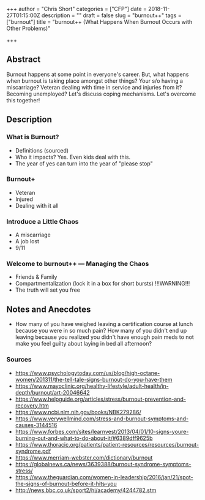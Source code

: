 +++
author = "Chris Short"
categories = ["CFP"]
date = 2018-11-27T01:15:00Z
description = ""
draft = false
slug = "burnout++"
tags = ["burnout"]
title = "burnout++ (What Happens When Burnout Occurs with Other Problems)"

+++

## Abstract

Burnout happens at some point in everyone's career. But, what happens when burnout is taking place amongst other things? Your s/o having a miscarriage? Veteran dealing with time in service and injuries from it? Becoming unemployed? Let's discuss coping mechanisms. Let's overcome this together!

## Description

### What is Burnout?

* Definitions (sourced)
* Who it impacts? Yes. Even kids deal with this.
* The year of yes can turn into the year of "please stop"

### Burnout+

* Veteran
* Injured
* Dealing with it all

### Introduce a Little Chaos

* A miscarriage
* A job lost
* 9/11

### Welcome to burnout++ — Managing the Chaos

* Friends & Family
* Compartmentalization (lock it in a box for short bursts) !!!WARNING!!!
* The truth will set you free

## Notes and Anecdotes

* How many of you have weighed leaving a certification course at lunch because you were in so much pain? How many of you didn't end up leaving because you realized you didn't have enough pain meds to not make you feel guilty about laying in bed all afternoon?

### Sources

* https://www.psychologytoday.com/us/blog/high-octane-women/201311/the-tell-tale-signs-burnout-do-you-have-them
* https://www.mayoclinic.org/healthy-lifestyle/adult-health/in-depth/burnout/art-20046642
* https://www.helpguide.org/articles/stress/burnout-prevention-and-recovery.htm
* https://www.ncbi.nlm.nih.gov/books/NBK279286/
* https://www.verywellmind.com/stress-and-burnout-symptoms-and-causes-3144516
* https://www.forbes.com/sites/learnvest/2013/04/01/10-signs-youre-burning-out-and-what-to-do-about-it/#6389dff9625b
* https://www.thoracic.org/patients/patient-resources/resources/burnout-syndrome.pdf
* https://www.merriam-webster.com/dictionary/burnout
* https://globalnews.ca/news/3639388/burnout-syndrome-symptoms-stress/
* https://www.theguardian.com/women-in-leadership/2016/jan/21/spot-the-signs-of-burnout-before-it-hits-you
* http://news.bbc.co.uk/sport2/hi/academy/4244782.stm